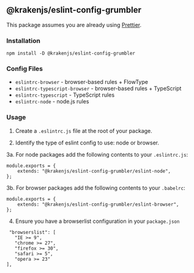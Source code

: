 ## @krakenjs/eslint-config-grumbler

This package assumes you are already using [Prettier](https://prettier.io/).

### Installation

```
npm install -D @krakenjs/eslint-config-grumbler
```

### Config Files

- `eslintrc-browser` - browser-based rules + FlowType
- `eslintrc-typescript-browser` - browser-based rules + TypeScript
- `eslintrc-typescript` - TypeScript rules
- `eslintrc-node` - node.js rules

### Usage

1. Create a `.eslintrc.js` file at the root of your package.

2. Identify the type of eslint config to use: node or browser.

3a. For node packages add the following contents to your `.eslintrc.js`:

```
module.exports = {
    extends: "@krakenjs/eslint-config-grumbler/eslint-node",
};
```

3b. For browser packages add the following contents to your `.babelrc`:

```
module.exports = {
    extends: "@krakenjs/eslint-config-grumbler/eslint-browser",
};
```

4. Ensure you have a browserlist configuration in your `package.json`

```
 "browserslist": [
   "IE >= 9",
   "chrome >= 27",
   "firefox >= 30",
   "safari >= 5",
   "opera >= 23"
],
```
